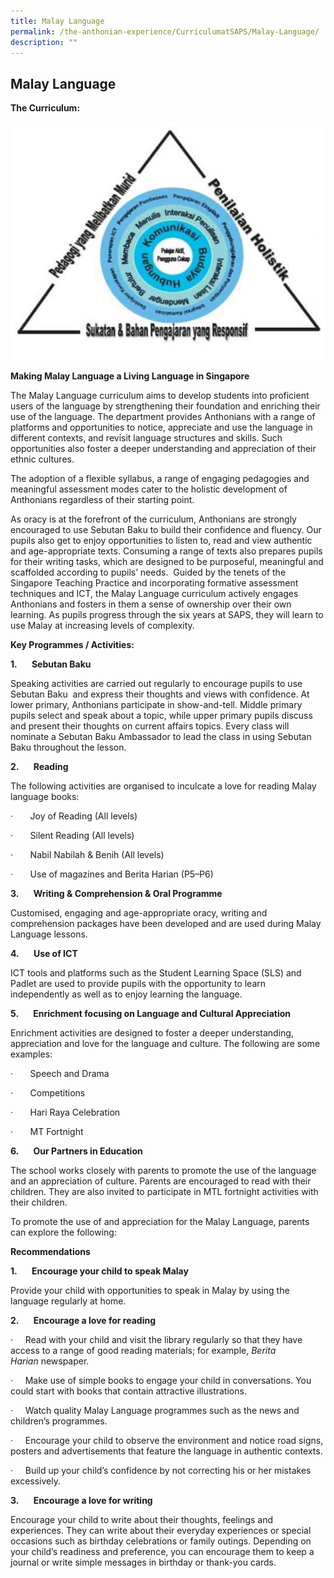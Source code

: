 ```yaml
---
title: Malay Language
permalink: /the-anthonian-experience/CurriculumatSAPS/Malay-Language/
description: ""
---
```

## Malay Language 

**The Curriculum:**

<img src="/images/ML.jpeg" style="width:auto">

**Making Malay Language a Living Language in Singapore**  

The Malay Language curriculum aims to develop students into proficient users of the language by strengthening their foundation and enriching their use of the language. The department provides Anthonians with a range of platforms and opportunities to notice, appreciate and use the language in different contexts, and revisit language structures and skills. Such opportunities also foster a deeper understanding and appreciation of their ethnic cultures.

The adoption of a flexible syllabus, a range of engaging pedagogies and meaningful assessment modes cater to the holistic development of Anthonians regardless of their starting point.

As oracy is at the forefront of the curriculum, Anthonians are strongly encouraged to use Sebutan Baku to build their confidence and fluency. Our pupils also get to enjoy opportunities to listen to, read and view authentic and age-appropriate texts. Consuming a range of texts also prepares pupils for their writing tasks, which are designed to be purposeful, meaningful and scaffolded according to pupils’ needs.  Guided by the tenets of the Singapore Teaching Practice and incorporating formative assessment techniques and ICT, the Malay Language curriculum actively engages Anthonians and fosters in them a sense of ownership over their own learning. As pupils progress through the six years at SAPS, they will learn to use Malay at increasing levels of complexity.

**Key Programmes / Activities:**

**1.       Sebutan Baku**

Speaking activities are carried out regularly to encourage pupils to use Sebutan Baku  and express their thoughts and views with confidence. At lower primary, Anthonians participate in show-and-tell. Middle primary pupils select and speak about a topic, while upper primary pupils discuss and present their thoughts on current affairs topics. Every class will nominate a Sebutan Baku Ambassador to lead the class in using Sebutan Baku throughout the lesson.

**2.       Reading**

The following activities are organised to inculcate a love for reading Malay language books:

·       Joy of Reading (All levels)

·       Silent Reading (All levels)

·       Nabil Nabilah & Benih (All levels)

·       Use of magazines and Berita Harian (P5–P6)

**3.       Writing & Comprehension & Oral Programme**

Customised, engaging and age-appropriate oracy, writing and comprehension packages have been developed and are used during Malay Language lessons.

**4.       Use of ICT**

ICT tools and platforms such as the Student Learning Space (SLS) and Padlet are used to provide pupils with the opportunity to learn independently as well as to enjoy learning the language.

**5.       Enrichment focusing on Language and Cultural Appreciation**

Enrichment activities are designed to foster a deeper understanding, appreciation and love for the language and culture. The following are some examples:

·       Speech and Drama

·       Competitions

·       Hari Raya Celebration 

·       MT Fortnight

**6.       Our Partners in Education**

The school works closely with parents to promote the use of the language and an appreciation of culture. Parents are encouraged to read with their children. They are also invited to participate in MTL fortnight activities with their children.

To promote the use of and appreciation for the Malay Language, parents can explore the following:

**Recommendations**

**1.       Encourage your child to speak Malay** 

Provide your child with opportunities to speak in Malay by using the language regularly at home.

**2.       Encourage a love for reading**  

·     Read with your child and visit the library regularly so that they have access to a range of good reading materials; for example, _Berita Harian_ newspaper.

·     Make use of simple books to engage your child in conversations. You could start with books that contain attractive illustrations.

·     Watch quality Malay Language programmes such as the news and children’s programmes.

·     Encourage your child to observe the environment and notice road signs, posters and advertisements that feature the language in authentic contexts.

·     Build up your child’s confidence by not correcting his or her mistakes excessively.  
  

**3.       Encourage a love for writing**  

Encourage your child to write about their thoughts, feelings and experiences. They can write about their everyday experiences or special occasions such as birthday celebrations or family outings. Depending on your child’s readiness and preference, you can encourage them to keep a journal or write simple messages in birthday or thank-you cards.